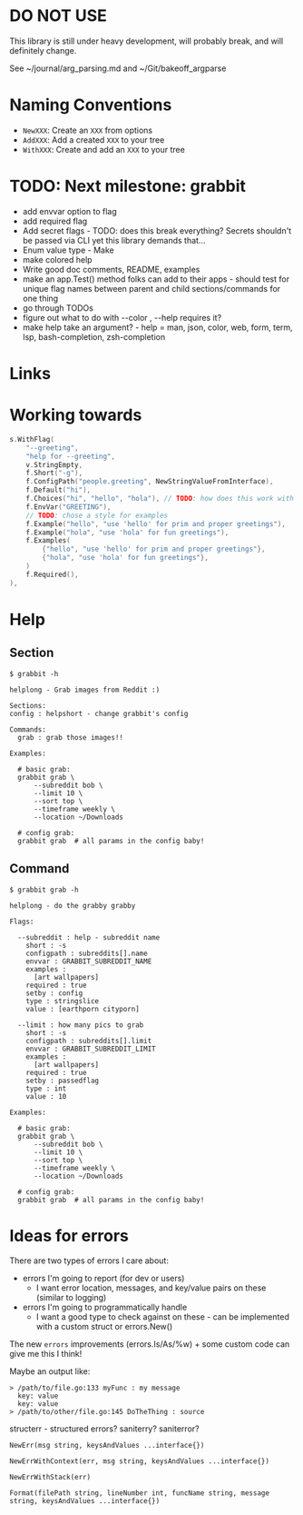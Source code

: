 # DO NOT USE

This library is still under heavy development, will probably break, and will definitely change.

See ~/journal/arg_parsing.md and ~/Git/bakeoff_argparse

# Naming Conventions

- `NewXXX`: Create an `XXX` from options
- `AddXXX`: Add a created `XXX` to your tree
- `WithXXX`: Create and add an `XXX` to your tree

# TODO: Next milestone: grabbit

- add envvar option to flag
- add required flag
- Add secret flags - TODO: does this break everything? Secrets shouldn't be passed via CLI yet this library demands that...
- Enum value type - Make
- make colored help
- Write good doc comments, README, examples
- make an app.Test() method folks can add to their apps - should test for unique flag names between parent and child sections/commands for one thing
- go through TODOs
- figure out what to do with --color , --help requires it?
- make help take an argument? - help = man, json, color, web, form, term, lsp, bash-completion, zsh-completion

# Links

# Working towards

```go
s.WithFlag(
    "--greeting",
    "help for --greeting",
    v.StringEmpty,
    f.Short("-g"),
    f.ConfigPath("people.greeting", NewStringValueFromInterface),
    f.Default("hi"),
    f.Choices("hi", "hello", "hola"), // TODO: how does this work with container type values? Probably just constrain what's passed to their update functions (i.e., not able to constrain length of one for example) - folks could also make custom values if they need something more specialized
    f.EnvVar("GREETING"),
    // TODO: chose a style for examples
    f.Example("hello", "use 'hello' for prim and proper greetings"),
    f.Example("hola", "use 'hola' for fun greetings"),
    f.Examples(
        {"hello", "use 'hello' for prim and proper greetings"},
        {"hola", "use 'hola' for fun greetings"},
    )
    f.Required(),
),
```

# Help

## Section

```
$ grabbit -h

helplong - Grab images from Reddit :)

Sections:
config : helpshort - change grabbit's config

Commands:
  grab : grab those images!!

Examples:

  # basic grab:
  grabbit grab \
      --subreddit bob \
      --limit 10 \
      --sort top \
      --timeframe weekly \
      --location ~/Downloads

  # config grab:
  grabbit grab  # all params in the config baby!
```

## Command

```
$ grabbit grab -h

helplong - do the grabby grabby

Flags:

  --subreddit : help - subreddit name
    short : -s
    configpath : subreddits[].name
    envvar : GRABBIT_SUBREDDIT_NAME
    examples :
      [art wallpapers]
    required : true
    setby : config
    type : stringslice
    value : [earthporn cityporn]

  --limit : how many pics to grab
    short : -s
    configpath : subreddits[].limit
    envvar : GRABBIT_SUBREDDIT_LIMIT
    examples :
      [art wallpapers]
    required : true
    setby : passedflag
    type : int
    value : 10

Examples:

  # basic grab:
  grabbit grab \
      --subreddit bob \
      --limit 10 \
      --sort top \
      --timeframe weekly \
      --location ~/Downloads

  # config grab:
  grabbit grab  # all params in the config baby!
```
# Ideas for errors

There are two types of errors I care about:

- errors I'm going to report (for dev or users)
  - I want error location, messages, and key/value pairs on these (similar to logging)
- errors I'm going to programmatically handle
  - I want a good type to check against on these - can be implemented with a custom struct or errors.New()

The new `errors` improvements (errors.Is/As/%w) + some custom code can give me this I think!

Maybe an output like:

```
> /path/to/file.go:133 myFunc : my message
  key: value
  key: value
> /path/to/other/file.go:145 DoTheThing : source
```

structerr - structured errors? saniterry? saniterror?

```
NewErr(msg string, keysAndValues ...interface{})

NewErrWithContext(err, msg string, keysAndValues ...interface{})

NewErrWithStack(err)

Format(filePath string, lineNumber int, funcName string, message string, keysAndValues ...interface{})
```
